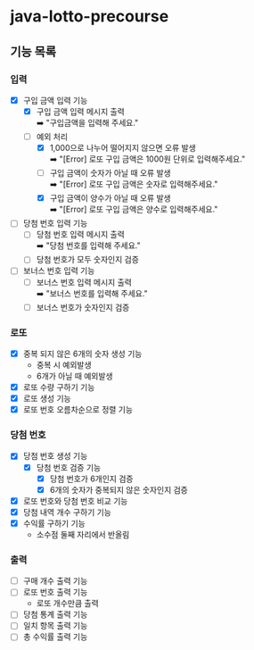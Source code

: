 # java-lotto-precourse

## 기능 목록
### 입력
- [x] 구입 금액 입력 기능
  - [x] 구입 금액 입력 메시지 출력 <br>
    ➡️ "구입금액을 입력해 주세요."
  - [ ] 예외 처리
    - [x] 1,000으로 나누어 떨어지지 않으면 오류 발생 <br>
      ➡️ "[Error] 로또 구입 금액은 1000원 단위로 입력해주세요."
    - [ ] 구입 금액이 숫자가 아닐 때 오류 발생 <br>
      ➡️ "[Error] 로또 구입 금액은 숫자로 입력해주세요."
    - [x] 구입 금액이 양수가 아닐 때 오류 발생 <br>
      ➡️ "[Error] 로또 구입 금액은 양수로 입력해주세요."
- [ ] 당첨 번호 입력 기능
    - [ ] 당첨 번호 입력 메시지 출력 <br>
    ➡️ "당첨 번호를 입력해 주세요."
    - [ ] 당첨 번호가 모두 숫자인지 검증
- [ ] 보너스 번호 입력 기능
  - [ ] 보너스 번호 입력 메시지 출력 <br>
    ➡️ "보너스 번호를 입력해 주세요."
  - [ ] 보너스 번호가 숫자인지 검증
### 로또
- [x] 중복 되지 않은 6개의 숫자 생성 기능
  - 중복 시 예외발생
  - 6개가 아닐 때 예외발생
- [x] 로또 수량 구하기 기능
- [x] 로또 생성 기능
- [x] 로또 번호 오름차순으로 정렬 기능
### 당첨 번호
- [x] 당첨 번호 생성 기능
  - [x] 당첨 번호 검증 기능
    - [x] 당첨 번호가 6개인지 검증
    - [x] 6개의 숫자가 중복되지 않은 숫자인지 검증
- [x] 로또 번호와 당첨 번호 비교 기능
- [x] 당첨 내역 개수 구하기 기능
- [x] 수익률 구하기 기능
  - 소수점 둘째 자리에서 반올림
### 출력
- [ ] 구매 개수 출력 기능
- [ ] 로또 번호 출력 기능
  - 로또 개수만큼 출력
- [ ] 당첨 통계 출력 기능
- [ ] 일치 항목 출력 기능
- [ ] 총 수익률 출력 기능

